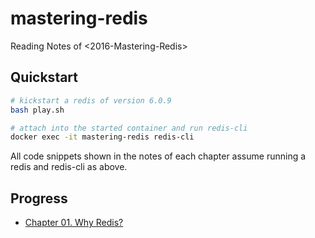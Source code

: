 # mastering-redis
Reading Notes of &lt;2016-Mastering-Redis>

## Quickstart 

```bash
# kickstart a redis of version 6.0.9
bash play.sh

# attach into the started container and run redis-cli
docker exec -it mastering-redis redis-cli
```

All code snippets shown in the notes of each chapter assume running a redis and redis-cli as above.

## Progress
- [Chapter 01. Why Redis?](./chapter01/README.md) 
